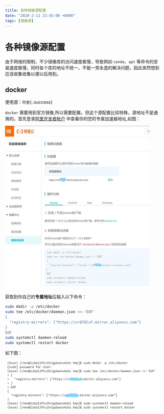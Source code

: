 ```yaml
---
title: 各种镜像源配置
date: "2020-2-11 23:45:00 +0800"
tags: [镜像源]
---
```


# 各种镜像源配置
由于网络的限制，不少镜像库的访问速度极慢，导致例如 `conda`、`apt` 等命令的安装速度极慢，同时各个库的地址不统一，不能一劳永逸的解决问题，因此突然想到应该收集收集以便以后用到。

## docker
使用源：`阿里`{:.success}

`docker` 需要用到官方镜像,所以需要配置。但这个源配置比较特殊，源地址不是通用的。首先登录[阿里开发者帐户](https://cr.console.aliyun.com/undefined/instances/mirrors) 中查看你的您的专属加速器地址,如图：

<img src="/assets/resource/speedup/docker镜像源配置.jpg" alt="阿里控制台">

获取到你自己的**专属地址**后输入以下命令：
```bash
sudo mkdir -p /etc/docker
sudo tee /etc/docker/daemon.json <<-'EOF'
{
  "registry-mirrors": ["https://vr878luf.mirror.aliyuncs.com"]
}
EOF
sudo systemctl daemon-reload
sudo systemctl restart docker
```
如下图：

<img src="/assets/resource/speedup/docker镜像源配置shell.jpg" alt="命令shell">
